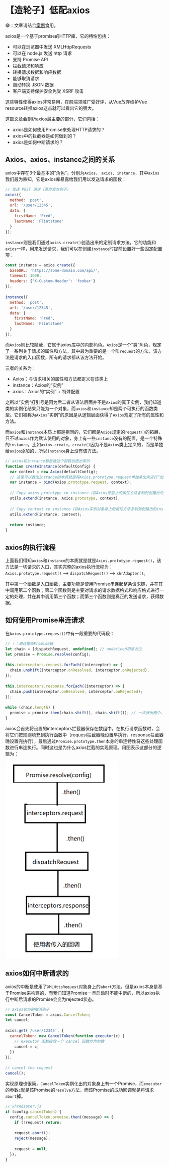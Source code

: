 # 【造轮子】低配axios

😁：文章请结合[案例](https://github.com/guapi233/Blog/tree/master/demos/[造轮子]低配axios)食用。

axios是一个基于promise的HTTP库，它的特性包括：

* 可以在浏览器中发送 XMLHttpRequests
* 可以在 node.js 发送 http 请求
* 支持 Promise API
* 拦截请求和响应
* 转换请求数据和响应数据
* 能够取消请求
* 自动转换 JSON 数据
* 客户端支持保护安全免受 XSRF 攻击

这些特性使得axios非常易用，在前端领域广受好评，从Vue放弃维护Vue resource转推axios这点就可以看出它的强大。

这篇文章会剖析axios最主要的部分，它们包括：

* axios是如何使用Promise来处理HTTP请求的？
* axios中的拦截器是如何做到的？
* axios是如何中断请求的？



## Axios、axios、instance之间的关系

axios中存在3个最基本的”角色“，分别为`Axios`、 `axios`、`instance`，其中`axios`我们最为熟知，它是axios库暴露给我们用以发送请求的函数：

```js
// 发送 POST 请求（源自官方例子）
axios({
  method: 'post',
  url: '/user/12345',
  data: {
    firstName: 'Fred',
    lastName: 'Flintstone'
  }
});
```

`instance`则是我们通过`axios.create()`创造出来的定制请求方法，它的功能和`axios`一样，用来发送请求，我们可以在创建`instance`时提前设置好一些固定配置项：

```js
const instance = axios.create({
  baseURL: 'https://some-domain.com/api/',
  timeout: 1000,
  headers: {'X-Custom-Header': 'foobar'}
});

instance({
  method: 'post',
  url: '/user/12345',
  data: {
    firstName: 'Fred',
    lastName: 'Flintstone'
  }
});
```

而`Axios`则比较隐蔽，它属于axios库中的内部角色。`Axios`是一个“类”角色，规定了一系列关于请求的属性和方法，其中最为重要的是一个叫`request`的方法，该方法是请求的入口函数，所有的请求都从该方法开始。

三者的关系为：

* Axios：与请求相关的属性和方法都定义在该类上
* instance：Axios的“实例”
* axios：Axios的“实例” + 特殊配置

之所以“实例”打引号是因为后二者从语法层面并不是`Axios`的真正实例，我们知道类的实例化结果只能为一个对象，而`axios`和`instance`却是两个可执行的函数类型。它们被称为`Axios`“实例”的原因是从逻辑层面获得了`Axios`规定了所有的属性和方法。

而`axios`和`instance`本质上都是相同的，它们都是`Axios`规定的`request()`的拓展，只不过`axios`作为默认使用的对象，身上有一些`instance`没有的配置，是一个特殊的`instance`。比如`axios.create`，`create()`因为不是`Axios`类上定义的，而是单独给`axios`添加的，所以`instance`身上没有该方法。

```js
// axios和instance都是被这个函数创造出来的
function createInstance(defaultConfig) {
  var context = new Axios(defaultConfig);
  // 这里可以看出instance的本质就是将Axios.prototype.request单独拿出来进行“加工”
  var instance = bind(Axios.prototype.request, context);

  // Copy axios.prototype to instance（将Axios原型上的属性方法复制到创建出的instance上）
  utils.extend(instance, Axios.prototype, context);

  // Copy context to instance（将Axios实例对象身上的属性方法复制到创建出的instance上）
  utils.extend(instance, context);

  return instance;
}
```



## axios的执行流程

上面我们得知`axios`和`instance`的本质就是就是`Axios.prototype.request()`，该方法是一切请求的入口，其实完整的axios执行流程为：`Axios.prototype.request()` --> `dispatchRequest()`  --> `xhrAdapter()`。

其中第一个函数是入口函数，主要功能是使用Promise串连起整条请求链，并在其中调用第二个函数；第二个函数则是主要对请求的请求数据格式和响应格式进行一定的处理，并在其中调用第三个函数；而第三个函数则是真正的发送请求，获得数据。



## 如何使用Promise串连请求

在`Axios.prototype.request()`中有一段重要的代码段：

```js
// ✨：串连整条Promise链
let chain = [dispatchRequest, undefined]; // undefined用来占位
let promise = Promise.resolve(config);

this.interceptors.request.forEach((interceptor) => {
  chain.unshift(interceptor.onResolved, interceptor.onRejected);
});

this.interceptors.response.forEach((interceptor) => {
  chain.push(interceptor.onResolved, interceptor.onRejected);
});

while (chain.length) {
  promise = promise.then(chain.shift(), chain.shift()); // 一次弹出两个，不占位就会错位传入
}
```

axios会首先将设置的interceptors拦截器保存在数组中，在执行请求函数时，会将它们按规则填充到执行函数中（request拦截器晚设置早执行，response拦截器晚设置完执行），最后通过`Promise.prototype.then`本身的串连特性将这些处理函数进行串连执行。同时这也是为什么axios拦截的实现原理。用图表示这部分的逻辑为：

![](https://raw.githubusercontent.com/guapi233/Blog/master/images/【造轮子】低配axios/01.png)



## axios如何中断请求的

axios的中断是使用了`XMLHttpRequest`对象身上的`abort`方法，但是axios本身是基于Promise来构建的，而我们知道Promise一旦启动时不能中断的，所以axios执行中断后请求的Promise会变为rejected状态。

```js
// axios官方的取消例子
const CancelToken = axios.CancelToken;
let cancel;

axios.get('/user/12345', {
  cancelToken: new CancelToken(function executor(c) {
    // executor 函数接收一个 cancel 函数作为参数
    cancel = c;
  })
});

// cancel the request
cancel();
```

实现原理也很简，`CancelToken`实例化出的对象身上有一个Promise，而`executor`的参数`c`就是该Promise的`resolve`方法，而该Promise的成功回调就是将请求`abort`掉。

```js
// xhrAdapter.js
if (config.cancelToken) {
  config.cancelToken.promise.then((message) => {
    if (!request) return;

    request.abort();
    reject(message);

    request = null;
  });
}
```

